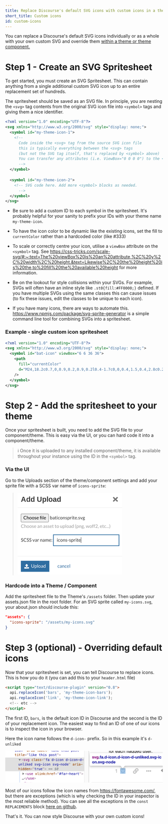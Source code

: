 ```yaml
---
title: Replace Discourse's default SVG icons with custom icons in a theme
short_title: Custom icons
id: custom-icons
---
```


You can replace a Discourse's default SVG icons individually or as a whole with your own custom SVG and override them [within a theme or theme component.](https://meta.discourse.org/t/beginners-guide-to-using-discourse-themes/91966#create-new-themes-and-theme-components-7)

# Step 1 - Create an SVG Spritesheet

To get started, you must create an SVG Spritesheet. This can contain anything from a single additional custom SVG icon up to an entire replacement set of hundreds.

The spritesheet should be saved as an SVG file. In principle, you are nesting the `<svg>` tag contents from the original SVG icon file into `<symbol>` tags and giving them a nice identifier.

```xml
<?xml version="1.0" encoding="UTF-8"?>
<svg xmlns="http://www.w3.org/2000/svg" style="display: none;">
  <symbol id="my-theme-icon-1">
    <!--
      Code inside the <svg> tag from the source SVG icon file
      this is typically everything between the <svg> tags
      (but not the SVG tag itself, that's replaced by <symbol> above)
      You can transfer any attributes (i.e. ViewBox="0 0 0 0") to the <symbol> tag
      -->
  </symbol>

  <symbol id="my-theme-icon-2">
    <!-- SVG code here. Add more <symbol> blocks as needed.
      -->
  </symbol>
</svg>
```

- Be sure to add a custom ID to each symbol in the spritesheet. It's probably helpful for your sanity to prefix your IDs with your theme name `my-theme-icon`.

- To have the icon color to be dynamic like the existing icons, set the fill to `currentColor` rather than a hardcoded color (like #333)

- To scale or correctly centre your icon, utilise a `viewBox` attribute on the `<symbol>` tag. See https://css-tricks.com/scale-svg/#:~:text=The%20viewBox%20is%20an%20attribute,%2C%20y%2C%20width%2C%20height.&text=Likewise%2C%20the%20height%20is%20the,to%20fill%20the%20available%20height for more information.

- Be on the lookout for style collisions within your SVGs. For example, SVGs will often have an inline style like `.st0{fill:#FF0000;}` defined. If you have multiple SVGs using the same classes this can cause issues (to fix these issues, edit the classes to be unique to each icon).

- If you have many icons, there are ways to automate this. https://www.npmjs.com/package/svg-sprite-generator is a simple command line tool for combining SVGs into a spritesheet.

### Example - single custom icon spritesheet

```xml
<?xml version="1.0" encoding="UTF-8"?>
<svg xmlns="http://www.w3.org/2000/svg" style="display: none;">
  <symbol id="bat-icon" viewBox="6 6 36 36">
    <path
      fill="currentColor"
      d="M24,18.2c0.7,0,0.9,0.2,0.9,0.2l0.4-1.7c0,0,0.4,1.5,0.4,2.8c0.2,1.1,2.2,0.4,3.9,0C31.4,19.1,32,16,32,16h16c0,0-9.4,3.5-7,10c0,0-14.8-2-17,7l0,0c-2.2-9-17-7-17-7c2.4-6.5-7-10-7-10h16c0,0,0.6,3.1,2.3,3.5c1.7,0.4,3.9,1.1,3.9,0c0.2-1.1,0.4-2.8,0.4-2.8l0.4,1.7C23.1,18.4,23.4,18.2,24,18.2L24,18.2L24,18.2z"
    />
  </symbol>
</svg>
```

# Step 2 - Add the spritesheet to your theme

Once your spritesheet is built, you need to add the SVG file to your component/theme. This is easy via the UI, or you can hard code it into a component/theme.

> :information_source: Once it is uploaded to any installed component/theme, it is available throughout your instance using the ID in the `<symbol>` tag.

### Via the UI

Go to the Uploads section of the theme/component settings and add your sprite file with a SCSS var name of `icons-sprite`:

> ![image|334x260, 75%](/assets/custom-icons-1.png)

### Hardcode into a Theme / Component

Add the spritesheet file to the Theme's `/assets` folder. Then update your assets.json file in the root folder.
For an SVG sprite called `my-icons.svg`, your about.json should include this:

```json
"assets": {
  "icons-sprite": "/assets/my-icons.svg"
}
```

# Step 3 (optional) - Overriding default icons

Now that your spritesheet is set, you can tell Discourse to replace icons. This is how you do it (you can add this to your `header.html` file)

```html
<script type="text/discourse-plugin" version="0.8">
  api.replaceIcon('bars', 'my-theme-icon-bars');
  api.replaceIcon('link', 'my-theme-icon-link');
  <!-- etc -->
</script>
```

The first ID, `bars`, is the default icon ID in Discourse and the second is the ID of your replacement icon. The easiest way to find an ID of one of our icons is to inspect the icon in your browser.

Here the icon name follows the `d-icon-` prefix. So in this example it's `d-unliked`

![43%20PM|690x138, 75%](/assets/custom-icons-2.png)

Most of our icons follow the icon names from https://fontawesome.com/, but there are exceptions (which is why checking the ID in your inspector is the most reliable method). You can see all the exceptions in the `const REPLACEMENTS` block [here on github](https://github.com/discourse/discourse/blob/0b5d5b0d40ecf4b1588a442598410ea64d7869d5/app/assets/javascripts/discourse-common/addon/lib/icon-library.js#L14).

That's it. You can now style Discourse with your own custom icons!

<div data-theme-toc="true"> </div>
